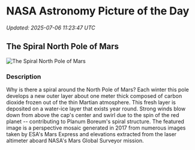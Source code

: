# NASA Astronomy Picture of the Day

_Updated: 2025-07-06 11:23:47 UTC_

## The Spiral North Pole of Mars

![The Spiral North Pole of Mars](https://apod.nasa.gov/apod/image/2507/MarsNorthPole_MarsExpress_960.jpg)

### Description

Why is there a spiral around the North Pole of Mars?  Each winter this pole develops a new outer layer about one meter thick composed of carbon dioxide frozen out of the thin Martian atmosphere.  This fresh layer is deposited on a water-ice layer that exists year round.  Strong winds blow down from above the cap's center and swirl due to the spin of the red planet -- contributing to Planum Boreum's spiral structure.  The featured image is a perspective mosaic generated in 2017 from numerous images taken by ESA's Mars Express and elevations extracted from the laser altimeter aboard NASA's Mars Global Surveyor mission.
